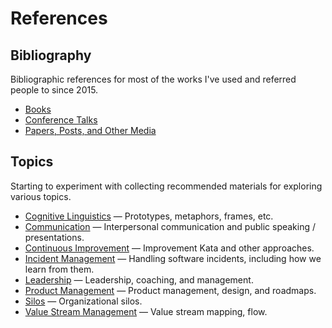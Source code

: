 # References

## Bibliography

Bibliographic references for most of the works I've used and referred people to since 2015.

* [Books](bibliography/books.md)
* [Conference Talks](bibliography/conference_talks.md)
* [Papers, Posts, and Other Media](bibliography/papers_posts_other.md)

## Topics

Starting to experiment with collecting recommended materials for exploring various topics.

* [Cognitive Linguistics](topics/cognitive_linguistics.md) —
  Prototypes, metaphors, frames, etc.
* [Communication](topics/communication.md) —
  Interpersonal communication and public speaking / presentations.
* [Continuous Improvement](topics/continuous_improvement.md) —
  Improvement Kata and other approaches.
* [Incident Management](topics/incident_management.md) —
  Handling software incidents, including how we learn from them.
* [Leadership](topics/leadership.md) —
  Leadership, coaching, and management.
* [Product Management](topics/product_management.md) —
  Product management, design, and roadmaps.
* [Silos](topics/silos.md) —
  Organizational silos.
* [Value Stream Management](topics/value_stream_management.md) —
  Value stream mapping, flow.
